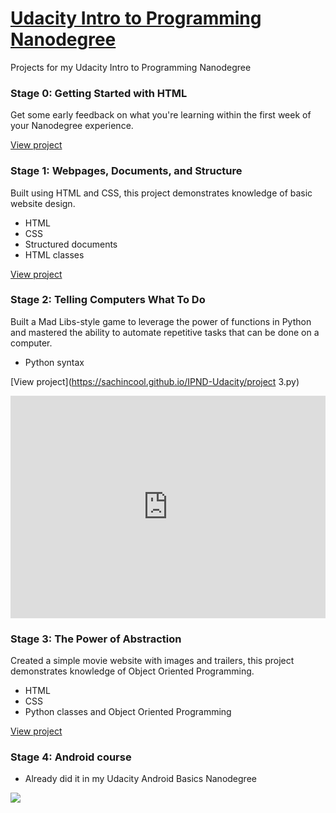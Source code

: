 # <a href="https://www.udacity.com/course/intro-to-programming-nanodegree--nd000" target="_blank">Udacity Intro to Programming Nanodegree</a>
Projects for my Udacity Intro to Programming Nanodegree

### Stage 0: Getting Started with HTML
Get some early feedback on what you're learning within the first week of your Nanodegree experience.

[View project](https://sachincool.github.io/IPND-Udacity/first.html)

### Stage 1: Webpages, Documents, and Structure
Built using HTML and CSS, this project demonstrates knowledge of basic website design.
- HTML
- CSS
- Structured documents
- HTML classes

[View project](https://sachincool.github.io/IPND-Udacity/project2/index.html)

### Stage 2: Telling Computers What To Do
Built a Mad Libs-style game to leverage the power of functions in Python and mastered the ability to automate repetitive tasks that can be done on a computer.
- Python syntax

[View project](https://sachincool.github.io/IPND-Udacity/project 3.py)

<iframe src="https://trinket.io/embed/python/5f51c8a590?runOption=run" width="100%" height="356" frameborder="0" marginwidth="0" marginheight="0" allowfullscreen></iframe>

### Stage 3: The Power of Abstraction
Created a simple movie website with images and trailers, this project demonstrates knowledge of Object Oriented Programming.
- HTML
- CSS
- Python classes and Object Oriented Programming

[View project](https://sachincool.github.io/IPND-Udacity/project%204/fresh_tomatoes.html)

### Stage 4: Android course 
 - Already did it in my Udacity Android Basics Nanodegree
 
![](https://i.imgsafe.org/67/6793cf2fa3.jpeg)
